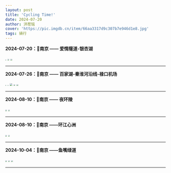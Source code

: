 ```yaml
---
layout: post
title: 'Cycling Time!'
date: 2024-07-20
author: 洪茬铭
cover: 'https://pic.imgdb.cn/item/66aa3317d9c307b7e946d1e8.jpg'
tags: 骑行
---
```




**2024-07-20：📍南京 —— 爱情隧道-银杏湖**

<img src="https://pic.imgdb.cn/item/66aa2547d9c307b7e938e0bb.jpg" style="zoom: 20%;" />

<img src="https://pic.imgdb.cn/item/66aa25dfd9c307b7e9395b91.jpg" style="zoom: 33%;" />

<img src="https://pic.imgdb.cn/item/66aa2601d9c307b7e93976be.jpg" style="zoom:33%;" />

---

**2024-07-26：📍南京 —— 百家湖-秦淮河沿线-禄口机场**

<img src="https://pic.imgdb.cn/item/66aa26b3d9c307b7e93a03a5.jpg" style="zoom:20%;" />

<img src="https://pic.imgdb.cn/item/66a79f19d9c307b7e93b28f6.jpg" style="zoom:20%;" />

<img src="https://pic.imgdb.cn/item/66aa2d78d9c307b7e941b319.jpg" style="zoom:50%;" />

<img src="https://pic.imgdb.cn/item/66aa2b18d9c307b7e93f8b86.jpg" style="zoom:33%;" />

<img src="https://pic.imgdb.cn/item/66aa2b2ad9c307b7e93f992e.jpg" style="zoom:33%;" />

---

**2024-08-10：📍南京 —— 夜环陵**

<img src="https://pic.imgdb.cn/item/66b899ffd9c307b7e9702f9d.jpg" style="zoom:33%;" />

<img src="https://pic.imgdb.cn/item/66b89a15d9c307b7e9706c21.jpg" style="zoom:33%;" />

---

**2024-08-10：📍南京 ——环江心洲**

<img src="https://pic.imgdb.cn/item/671f2f20d29ded1a8ce9610a.jpg" style="zoom:33%;" />

<img src="https://pic.imgdb.cn/item/671f2f3dd29ded1a8ce974cf.jpg" style="zoom:33%;" />

---

**2024-10-04：📍南京 ——鱼嘴绿道**

<img src="https://pic.imgdb.cn/item/671f3009d29ded1a8cea0f43.jpg" style="zoom:33%;" />

<img src="https://pic.imgdb.cn/item/671f3016d29ded1a8cea1afc.jpg" style="zoom:33%;" />

<img src="https://pic.imgdb.cn/item/671f3022d29ded1a8cea2367.jpg" style="zoom:33%;" />

---